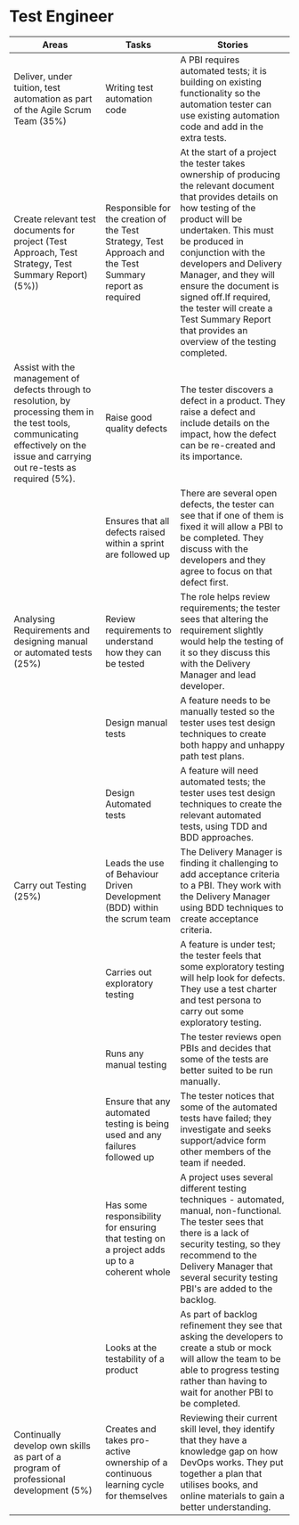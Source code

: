 # Test Engineer
  
|  Areas | Tasks | Stories |  
| --- | --- | --- |  
| ​Deliver, under tuition, test automation as part of the Agile Scrum Team (35%) | ​Writing test automation code | ​A PBI requires automated tests; it is building on existing functionality so the automation tester can use existing automation code and add in the extra tests. |  
| Create relevant test documents for project (Test Approach, Test Strategy, Test Summary Report) (5%)) | Responsible for the creation of the Test Strategy, Test Approach and the Test Summary report as required | At the start of a project the tester takes ownership of producing the relevant document that provides details on how testing of the product will be undertaken. This must be produced in conjunction with the developers and Delivery Manager, and they will ensure the document is signed off.If required, the tester will create a Test Summary Report that provides an overview of the testing completed. |  
| Assist with the management of defects through to resolution, by processing them in the test tools, communicating effectively on the issue and carrying out re-tests as required (5%). | Raise good quality defects | The tester discovers a defect in a product. They raise a defect and include details on the impact, how the defect can be re-created and its importance. |  
| ​ | ​Ensures that all defects raised within a sprint are followed up | ​There are several open defects, the tester can see that if one of them is fixed it will allow a PBI to be completed. They discuss with the developers and they agree to focus on that defect first. |  
| Analysing Requirements and designing manual or automated tests (25%) | Review requirements to understand how they can be tested | The role helps review requirements; the tester sees that altering the requirement slightly would help the testing of it so they discuss this with the Delivery Manager and lead developer. |  
| ​ | ​Design manual tests | ​A feature needs to be manually tested so the tester uses test design techniques to create both happy and unhappy path test plans. |  
| ​ | ​Design Automated tests | ​A feature will need automated tests; the tester uses test design techniques to create the relevant automated tests, using TDD and BDD approaches. |  
| ​Carry out Testing (25%) | Leads the use of Behaviour Driven Development (BDD) within the scrum team | The Delivery Manager is finding it challenging to add acceptance criteria to a PBI. They work with the Delivery Manager using BDD techniques to create acceptance criteria. |  
| ​ | Carries out exploratory testing  | A feature is under test; the tester feels that some exploratory testing will help look for defects.  They use a test charter and test persona to carry out some exploratory testing. |  
| ​ | ​Runs any manual testing  | ​The tester reviews open PBIs and decides that some of the tests are better suited to be run manually. |  
| ​ | ​Ensure that any automated testing is being used and any failures followed up | ​The tester notices that some of the automated tests have failed; they investigate and seeks support/advice form other members of the team if needed. |  
| ​ | Has some responsibility for ensuring that testing on a project adds up to a coherent whole | A project uses several different testing techniques - automated, manual, non-functional. The tester sees that there is a lack of security testing, so they recommend to the Delivery Manager that several security testing PBI's are added to the backlog. |  
| ​ | ​​Looks at the testability of a product | As part of backlog refinement they see that asking the developers to create a stub or mock will allow the team to be able to progress testing rather than having to wait for another PBI to be completed. |  
| ​Continually develop own skills as part of a program of professional development (5%) | ​Creates and takes pro-active ownership of a continuous learning cycle for themselves | ​Reviewing their current skill level, they identify that they have a knowledge gap on how DevOps works. They put together a plan that utilises books, and online materials to gain a better understanding. |
